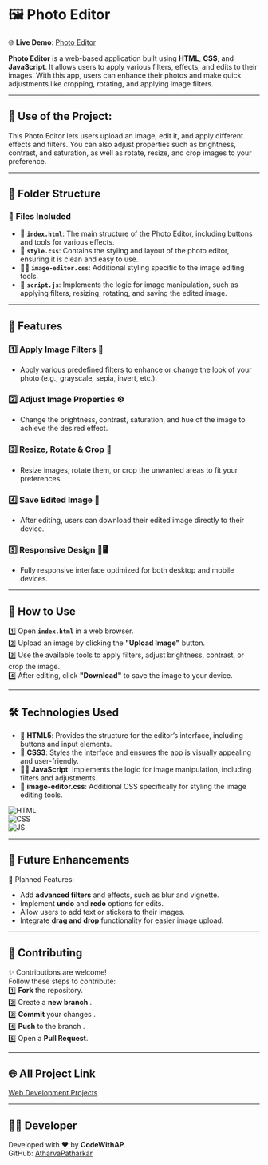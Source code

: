 # 🖼️ Photo Editor

🌐 **Live Demo**: [Photo Editor](https://atharvapatharkar.github.io/web-development-projects/Photo%20Editor/index.html) 

**Photo Editor** is a web-based application built using **HTML**, **CSS**, and **JavaScript**. It allows users to apply various filters, effects, and edits to their images. With this app, users can enhance their photos and make quick adjustments like cropping, rotating, and applying image filters.

---

## 🌟 Use of the Project:

This Photo Editor lets users upload an image, edit it, and apply different effects and filters. You can also adjust properties such as brightness, contrast, and saturation, as well as rotate, resize, and crop images to your preference.

---

## 📂 Folder Structure

### 🔸 **Files Included**
- 📄 **`index.html`**: The main structure of the Photo Editor, including buttons and tools for various effects.
- 🎨 **`style.css`**: Contains the styling and layout of the photo editor, ensuring it is clean and easy to use.
- 🧑‍💻 **`image-editor.css`**: Additional styling specific to the image editing tools.
- 🔧 **`script.js`**: Implements the logic for image manipulation, such as applying filters, resizing, rotating, and saving the edited image.

---

## 🌟 Features

### 1️⃣ **Apply Image Filters** 🎨  
   - Apply various predefined filters to enhance or change the look of your photo (e.g., grayscale, sepia, invert, etc.).

### 2️⃣ **Adjust Image Properties** ⚙️  
   - Change the brightness, contrast, saturation, and hue of the image to achieve the desired effect.

### 3️⃣ **Resize, Rotate & Crop** 🔄  
   - Resize images, rotate them, or crop the unwanted areas to fit your preferences.

### 4️⃣ **Save Edited Image** 💾  
   - After editing, users can download their edited image directly to their device.

### 5️⃣ **Responsive Design** 📱🖥️  
   - Fully responsive interface optimized for both desktop and mobile devices.

---

## 🚀 How to Use

1️⃣ Open **`index.html`** in a web browser.  
2️⃣ Upload an image by clicking the **"Upload Image"** button.  
3️⃣ Use the available tools to apply filters, adjust brightness, contrast, or crop the image.  
4️⃣ After editing, click **"Download"** to save the image to your device.

---

## 🛠️ Technologies Used

- 📄 **HTML5**: Provides the structure for the editor’s interface, including buttons and input elements.  
- 🎨 **CSS3**: Styles the interface and ensures the app is visually appealing and user-friendly.  
- 🧑‍💻 **JavaScript**: Implements the logic for image manipulation, including filters and adjustments.  
- 📸 **image-editor.css**: Additional CSS specifically for styling the image editing tools.

![HTML](https://img.shields.io/badge/html5%20-%23E34F26.svg?&style=for-the-badge&logo=html5&logoColor=white)  
![CSS](https://img.shields.io/badge/css3%20-%231572B6.svg?&style=for-the-badge&logo=css3&logoColor=white)  
![JS](https://img.shields.io/badge/javascript%20-%23323330.svg?&style=for-the-badge&logo=javascript&logoColor=%23F7DF1E)  

---

## 🔮 Future Enhancements

📌 Planned Features:  
- Add **advanced filters** and effects, such as blur and vignette.  
- Implement **undo** and **redo** options for edits.  
- Allow users to add text or stickers to their images.  
- Integrate **drag and drop** functionality for easier image upload.

---

## 🤝 Contributing

✨ Contributions are welcome!  
Follow these steps to contribute:  
1️⃣ **Fork** the repository.  
2️⃣ Create a **new branch** .  
3️⃣ **Commit** your changes .  
4️⃣ **Push** to the branch .  
5️⃣ Open a **Pull Request**.

---

## 🌐 All Project Link

[Web Development Projects](https://atharvapatharkar.github.io/web-development-projects/)

---

## 🧑‍💻 Developer

Developed with ❤️ by **CodeWithAP**.  
GitHub: [AtharvaPatharkar](https://github.com/AtharvaPatharkar)

